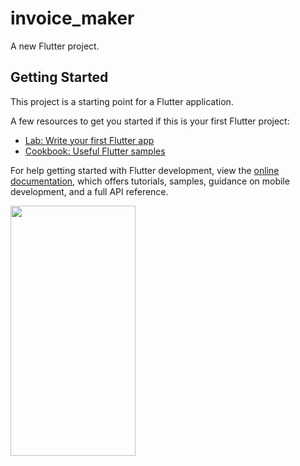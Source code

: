 # invoice_maker

A new Flutter project.

## Getting Started

This project is a starting point for a Flutter application.

A few resources to get you started if this is your first Flutter project:

- [Lab: Write your first Flutter app](https://docs.flutter.dev/get-started/codelab)
- [Cookbook: Useful Flutter samples](https://docs.flutter.dev/cookbook)

For help getting started with Flutter development, view the
[online documentation](https://docs.flutter.dev/), which offers tutorials,
samples, guidance on mobile development, and a full API reference.
<p>
<img src="!https://github.com/sumitFlutter/Invoice_Maker/assets/153794386/edea33e5-0277-4cc2-a2c6-a63d0bdc00d5" height="400px" width="200px"     />
</p>
